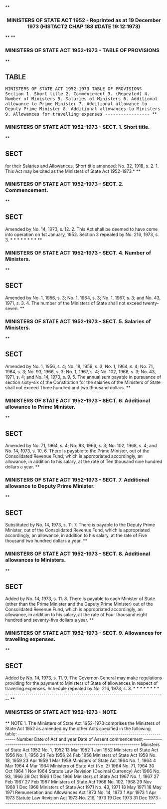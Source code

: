 **<b>

### <center><name>MINISTERS OF STATE ACT 1952 - Reprinted as at 19 December 1973 (HISTACT2 CHAP 188 #DATE 19:12:1973) </name></center>
</b>** 
**<b>

### <name>MINISTERS OF STATE ACT 1952-1973 - TABLE OF PROVISIONS </name>
</b>** 

## TABLE
<tables> <tt><lf>                       MINISTERS  OF  STATE  ACT  1952-1973<lf> <lf>                              TABLE  OF  PROVISIONS<lf> Section<lf>   1\.        Short title<lf>   2\.        Commencement<lf>   3\.        (Repealed)<lf>   4\.        Number of Ministers<lf>   5\.        Salaries of Ministers<lf>   6\.        Additional allowance to Prime Minister<lf>   7\.        Additional allowance to Deputy Prime Minister<lf>   8\.        Additional allowances to Ministers<lf>   9\.        Allowances for travelling expenses<lf> <lf>                                -----------------<lf> </lf></lf></lf></lf></lf></lf></lf></lf></lf></lf></lf></lf></lf></lf></lf></lf></tt></tables>
**<b>

### <name>MINISTERS OF STATE ACT 1952-1973 - SECT. 1\. Short title. </name>
</b>** 

## SECT
<sect> for their Salaries and Allowances.<lf> Short title amended; No. 32, 1918, s. 2.<lf>   1\. This Act may be cited as the Ministers of State Act 1952-1973.*<lf> </lf></lf></lf></sect>
**<b>

### <name>MINISTERS OF STATE ACT 1952-1973 - SECT. 2\. Commencement. </name>
</b>** 

## SECT
<sect> Amended by No. 14, 1973, s. 12.<lf>   2\. This Act shall be deemed to have come into operation on 1st January, 1952\. <lf> Section 3 repealed by No. 216, 1973, s. 3.<lf>                          *   *   *   *   *   *   *   *<lf> </lf></lf></lf></lf></sect>
**<b>

### <name>MINISTERS OF STATE ACT 1952-1973 - SECT. 4\. Number of Ministers. </name>
</b>** 

## SECT
<sect> Amended by No. 1, 1956, s. 3; No. 1, 1964, s. 3; No. 1, 1967, s. 3; and No. 43, 1971, s. 3.<lf>   4\. The number of the Ministers of State shall not exceed twenty-seven.<lf> </lf></lf></sect>
**<b>

### <name>MINISTERS OF STATE ACT 1952-1973 - SECT. 5\. Salaries of Ministers. </name>
</b>** 

## SECT
<sect> Amended by No. 1, 1956, s. 4; No. 18, 1959, s. 3; No. 1, 1964, s. 4; No. 71, 1964, s. 3; No. 93, 1966, s. 3; No. 1, 1967, s. 4; No. 102, 1968, s. 3; No. 43, 1971, s. 4; and No. 14, 1973, s. 9.<lf>   5\. The annual sum payable in pursuance of section sixty-six of the Constitution for the salaries of the Ministers of State shall not exceed Three hundred and two thousand dollars.<lf> </lf></lf></sect>
**<b>

### <name>MINISTERS OF STATE ACT 1952-1973 - SECT. 6\. Additional allowance to Prime Minister. </name>
</b>** 

## SECT
<sect> Amended by No. 71, 1964, s. 4; No. 93, 1966, s. 3; No. 102, 1968, s. 4; and No. 14, 1973, s. 10.<lf>   6\. There is payable to the Prime Minister, out of the Consolidated Revenue Fund, which is appropriated accordingly, an allowance, in addition to his salary, at the rate of Ten thousand nine hundred dollars a year.<lf> </lf></lf></sect>
**<b>

### <name>MINISTERS OF STATE ACT 1952-1973 - SECT. 7\. Additional allowance to Deputy Prime Minister. </name>
</b>** 

## SECT
<sect> Substituted by No. 14, 1973, s. 11.<lf>   7\. There is payable to the Deputy Prime Minister, out of the Consolidated Revenue Fund, which is appropriated accordingly, an allowance, in addition to his salary, at the rate of Five thousand two hundred dollars a year.<lf> </lf></lf></sect>
**<b>

### <name>MINISTERS OF STATE ACT 1952-1973 - SECT. 8\. Additional allowances to Ministers. </name>
</b>** 

## SECT
<sect> Added by No. 14, 1973, s. 11.<lf>   8\. There is payable to each Minister of State (other than the Prime Minister and the Deputy Prime Minister) out of the Consolidated Revenue Fund, which is appropriated accordingly, an allowance, in addition to his salary, at the rate of Four thousand eight hundred and seventy-five dollars a year.<lf> </lf></lf></sect>
**<b>

### <name>MINISTERS OF STATE ACT 1952-1973 - SECT. 9\. Allowances for travelling expenses. </name>
</b>** 

## SECT
<sect> Added by No. 14, 1973, s. 11.<lf>   9\. The Governor-General may make regulations providing for the payment to Ministers of State of allowances in respect of travelling expenses.<lf> Schedule repealed by No. 216, 1973, s. 3.<lf>                          *   *   *   *   *   *   *   *<lf> ------------------------------------------------------------------------------ -- <lf> </lf></lf></lf></lf></lf></sect>
**<b>

### <name>MINISTERS OF STATE ACT 1952-1973 - NOTE </name>
</b>** <lf>                                       NOTE<lf> 1\.  The Ministers of State Act 1952-1973 comprises the Ministers of State Act 1952 as amended by the other Acts specified in the following table:<lf> ---------------------------------------------------------------------------- <lf> <lf>                                 Number                       Date of<lf>     Act                         and year        Date of<lf>                                                 Assent       commencement<lf> ---------------------------------------------------------------------------- <lf> <lf>     Ministers of State Act<lf>     1952                        No. 1, 1952     13 Mar 1952  1 Jan 1952<lf>     Ministers of State Act<lf>     1956                        No. 1, 1956     24 Feb 1956  24 Feb 1956<lf>     Ministers of State Act<lf>     1959                        No. 18, 1959    23 Apr 1959  1 Mar 1959<lf>     Ministers of State Act<lf>     1964                        No. 1, 1964     4 Mar 1964   4 Mar 1964<lf>     Ministers of State Act<lf>     (No. 2) 1964                No. 71, 1964    30 Oct 1964  1 Nov 1964<lf>     Statute Law Revision<lf>     (Decimal Currency) Act<lf>     1966                        No. 93, 1966    29 Oct 1966  1 Dec 1966<lf>     Ministers of State Act<lf>     1967                        No. 1, 1967     27 Feb 1967  27 Feb 1967<lf>     Ministers of State Act<lf>     1968                        No. 102, 1968   29 Nov 1968  1 Dec 1968<lf>     Ministers of State Act<lf>     1971                        No. 43, 1971    18 May 1971  18 May 1971<lf>     Remuneration and<lf>     Allowances Act 1973         No. 14, 1973    1 Apr 1973   1 Apr 1973<lf>     Statute Law Revision Act<lf>     1973                        No. 216, 1973   19 Dec 1973  31 Dec 1973<lf> ---------------------------------------------------------------------------- </lf></lf></lf></lf></lf></lf></lf></lf></lf></lf></lf></lf></lf></lf></lf></lf></lf></lf></lf></lf></lf></lf></lf></lf></lf></lf></lf></lf></lf></lf></lf></lf></lf>
